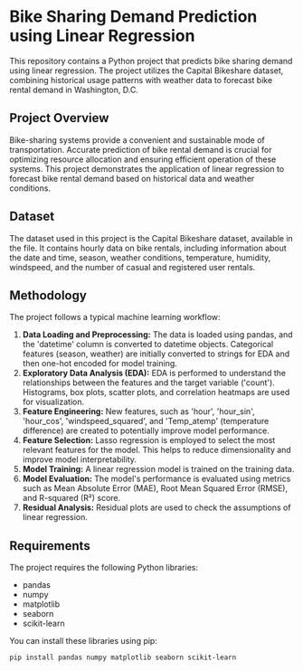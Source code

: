 # Bike Sharing Demand Prediction using Linear Regression

This repository contains a Python project that predicts bike sharing demand using linear regression.  The project utilizes the Capital Bikeshare dataset, combining historical usage patterns with weather data to forecast bike rental demand in Washington, D.C.



## Project Overview

Bike-sharing systems provide a convenient and sustainable mode of transportation.  Accurate prediction of bike rental demand is crucial for optimizing resource allocation and ensuring efficient operation of these systems. This project demonstrates the application of linear regression to forecast bike rental demand based on historical data and weather conditions.

## Dataset

The dataset used in this project is the Capital Bikeshare dataset, available in the file. It contains hourly data on bike rentals, including information about the date and time, season, weather conditions, temperature, humidity, windspeed, and the number of casual and registered user rentals.

## Methodology

The project follows a typical machine learning workflow:

1. **Data Loading and Preprocessing:** The data is loaded using pandas, and the 'datetime' column is converted to datetime objects. Categorical features (season, weather) are initially converted to strings for EDA and then one-hot encoded for model training.
2. **Exploratory Data Analysis (EDA):**  EDA is performed to understand the relationships between the features and the target variable ('count').  Histograms, box plots, scatter plots, and correlation heatmaps are used for visualization.
3. **Feature Engineering:** New features, such as 'hour', 'hour_sin', 'hour_cos', 'windspeed_squared', and 'Temp_atemp' (temperature difference) are created to potentially improve model performance.
4. **Feature Selection:** Lasso regression is employed to select the most relevant features for the model.  This helps to reduce dimensionality and improve model interpretability.
5. **Model Training:** A linear regression model is trained on the training data.
6. **Model Evaluation:** The model's performance is evaluated using metrics such as Mean Absolute Error (MAE), Root Mean Squared Error (RMSE), and R-squared (R²) score.
7. **Residual Analysis:** Residual plots are used to check the assumptions of linear regression.

## Requirements

The project requires the following Python libraries:

- pandas
- numpy
- matplotlib
- seaborn
- scikit-learn

You can install these libraries using pip:

```bash
pip install pandas numpy matplotlib seaborn scikit-learn
